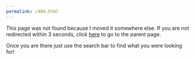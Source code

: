 ```yaml
---
permalink: /404.html
---
```


<html>
    <head>
        <title>Page Was Not Found</title>
     <meta charset="UTF-8" />
     <meta http-equiv="refresh" content="3; URL=https://www.hoppersroppers.org/networking/" />
   </head>
   <body>
     <p>This page was not found because I moved it somewhere else. If you are not redirected within 3 seconds, click <a href="https://www.hoppersroppers.org/networking/">here</a> to go to the parent page.</p>
       <p>Once you are there just use the search bar to find what you were looking for!</p>
   </body>
</html>
